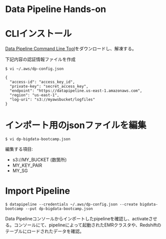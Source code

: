 Data Pipeline Hands-on
======================

# CLIインストール

[Data Pipeline Command Line Tool](http://aws.amazon.com/developertools/AWS-Data-Pipeline/2762849641295030)をダウンロードし、解凍する。

下記内容の認証情報ファイルを作成

    $ vi ~/.aws/dp-config.json

    {
      "access-id": "access_key_id",
      "private-key": "secret_access_key",
      "endpoint": "https://datapipeline.us-east-1.amazonaws.com",
      "region": "us-east-1",
      "log-uri": "s3://myawsbucket/logfiles"
    }

# インポート用のjsonファイルを編集

    $ vi dp-bigdata-bootcamp.json

編集する項目:

- s3://MY_BUCKET (数箇所)
- MY_KEY_PAIR
- MY_SG


# Import Pipeline

    $ datapipeline --credentials ~/.aws/dp-config.json --create bigdata-bootcamp --put dp-bigdata-bootcamp.json

Data Pipelineコンソールからインポートしたpipelineを確認し、activateさせる。コンソールにて、pipelineによって起動されたEMRクラスタや、Redshiftのテーブルにロードされたデータを確認。
